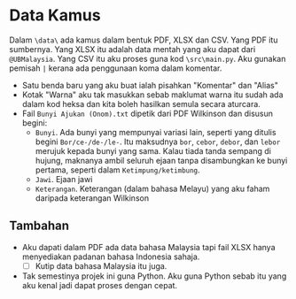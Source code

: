 # Data Kamus

Dalam `\data\` ada kamus dalam bentuk PDF, XLSX dan CSV. Yang PDF itu sumbernya. Yang XLSX itu adalah data mentah yang aku dapat dari `@UBMalaysia`. Yang CSV itu aku proses guna kod `\src\main.py`. Aku gunakan pemisah `|` kerana ada penggunaan koma dalam komentar.
- Satu benda baru yang aku buat ialah pisahkan "Komentar" dan "Alias"
- Kotak "Warna" aku tak masukkan sebab maklumat warna itu sudah ada dalam kod heksa dan kita boleh hasilkan semula secara aturcara.
- Fail `Bunyi Ajukan (Onom).txt` dipetik dari PDF Wilkinson dan disusun begini:
    - `Bunyi`. Ada bunyi yang mempunyai variasi lain, seperti yang ditulis begini `Bor/ce-/de-/le-`. Itu maksudnya `bor`, `cebor`, `debor`, dan `lebor` merujuk kepada bunyi yang sama. Kalau tiada tanda sempang di hujung, maknanya ambil seluruh ejaan tanpa disambungkan ke bunyi pertama, seperti dalam `Ketimpung/ketimbung`.
    - `Jawi`. Ejaan jawi
    - `Keterangan`. Keterangan (dalam bahasa Melayu) yang aku faham daripada keterangan Wilkinson

## Tambahan
- Aku dapati dalam PDF ada data bahasa Malaysia tapi fail XLSX hanya menyediakan padanan bahasa Indonesia sahaja.
    - [ ] Kutip data bahasa Malaysia itu juga.
- Tak semestinya projek ini guna Python. Aku guna Python sebab itu yang aku kenal jadi dapat proses dengan cepat.